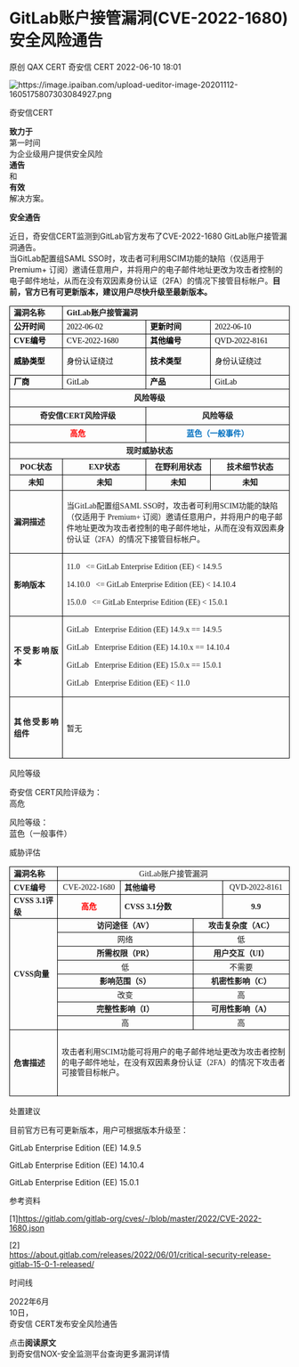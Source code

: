 #  GitLab账户接管漏洞(CVE-2022-1680)安全风险通告   
原创 QAX CERT  奇安信 CERT   2022-06-10 18:01  
  
![](https://mmbiz.qpic.cn/mmbiz_png/EkibxOB3fs4icrhoWdKnhTgicSjB9pXdeZwDibNIBAEMegibEdG1vrjOibsq887TUz3ztMkM6Qvibic7r26sqbUIbicOMYg/640?wx_fmt=png "https://image.ipaiban.com/upload-ueditor-image-20201112-1605175807303084927.png")  
  
奇安信CERT  
  
**致力于**  
第一时间  
为企业级用户提供安全风险  
**通告**  
和  
**有效**  
解决方案。  
  
  
**安全通告**  
  
  
  
近日，奇安信CERT监测到GitLab官方发布了CVE-2022-1680 GitLab账户接管漏洞通告。  
当GitLab配置组SAML SSO时，攻击者可利用SCIM功能的缺陷（仅适用于 Premium+ 订阅）邀请任意用户，并将用户的电子邮件地址更改为攻击者控制的电子邮件地址，从而在没有双因素身份认证（2FA）的情况下接管目标帐户。**目前，官方已有可更新版本，建议用户尽快升级至最新版本。**  
  
<table><tbody><tr style="height:25px;"><td style="border-width: 1px;border-style: solid;border-color: windowtext;padding: 0px 7px;" height="25" width="67"><section style="text-align: justify;line-height: 115%;margin-left: 0px;margin-right: 0px;"><span style="font-size: 14px;font-family: 微软雅黑, &#34;Microsoft YaHei&#34;;"><strong><span style="line-height: 115%;font-family: 微软雅黑, &#34;Microsoft YaHei&#34;;">漏洞名称</span></strong></span></section></td><td colspan="3" style="border-top: 1px solid windowtext;border-right: 1px solid windowtext;border-bottom: 1px solid windowtext;border-left: none windowtext;padding: 0px 7px;" height="25"><section style="text-align: justify;line-height: 115%;margin-left: 0px;margin-right: 0px;"><span style="font-size: 14px;font-family: 微软雅黑, &#34;Microsoft YaHei&#34;;"><strong><span style="line-height: 115%;font-size: 14px;font-family: 微软雅黑, &#34;Microsoft YaHei&#34;;">GitLab</span></strong><strong><span style="line-height: 115%;font-size: 14px;font-family: 微软雅黑, &#34;Microsoft YaHei&#34;;">账户接管漏洞</span></strong></span></section></td></tr><tr style="height:25px;"><td style="border-right: 1px solid windowtext;border-bottom: 1px solid windowtext;border-left: 1px solid windowtext;border-top: none windowtext;padding: 0px 7px;" height="25" width="82"><section style="text-align: justify;line-height: 115%;margin-left: 0px;margin-right: 0px;"><span style="font-size: 14px;font-family: 微软雅黑, &#34;Microsoft YaHei&#34;;"><strong><span style="line-height: 115%;color: black;font-size: 14px;font-family: 微软雅黑, &#34;Microsoft YaHei&#34;;">公开时间</span></strong></span></section></td><td style="border-top: none windowtext;border-left: none windowtext;border-bottom: 1px solid windowtext;border-right: 1px solid windowtext;padding: 0px 7px;" height="25" width="233"><section style="text-align: justify;line-height: 115%;margin-left: 0px;margin-right: 0px;"><span style="color: black;font-size: 14px;font-family: 微软雅黑, &#34;Microsoft YaHei&#34;;">2022-06-02</span></section></td><td style="border-top: none windowtext;border-left: none windowtext;border-bottom: 1px solid windowtext;border-right: 1px solid windowtext;padding: 0px 7px;" height="25" width="189"><section style="text-align: justify;line-height: 115%;margin-left: 0px;margin-right: 0px;"><span style="font-size: 14px;font-family: 微软雅黑, &#34;Microsoft YaHei&#34;;"><strong><span style="color: black;font-size: 14px;font-family: 微软雅黑, &#34;Microsoft YaHei&#34;;">更新时间</span></strong></span></section></td><td style="border-top: none windowtext;border-left: none windowtext;border-bottom: 1px solid windowtext;border-right: 1px solid windowtext;padding: 0px 7px;" height="25" width="218"><section style="text-align: justify;line-height: 115%;margin-left: 0px;margin-right: 0px;"><span style="color: black;font-size: 14px;font-family: 微软雅黑, &#34;Microsoft YaHei&#34;;">2022-06-10</span></section></td></tr><tr style="height:25px;"><td style="border-right: 1px solid windowtext;border-bottom: 1px solid windowtext;border-left: 1px solid windowtext;border-top: none windowtext;padding: 0px 7px;" height="25" width="95"><section style="text-align: justify;line-height: 115%;margin-left: 0px;margin-right: 0px;"><span style="font-size: 14px;font-family: 微软雅黑, &#34;Microsoft YaHei&#34;;"><strong><span style="line-height: 115%;color: black;font-size: 14px;font-family: 微软雅黑, &#34;Microsoft YaHei&#34;;">CVE</span></strong><strong><span style="line-height: 115%;color: black;font-size: 14px;font-family: 微软雅黑, &#34;Microsoft YaHei&#34;;">编号</span></strong></span></section></td><td style="border-top: none windowtext;border-left: none windowtext;border-bottom: 1px solid windowtext;border-right: 1px solid windowtext;padding: 0px 7px;" height="25" width="239"><section style="text-align: justify;line-height: 115%;margin-left: 0px;margin-right: 0px;"><span style="color: black;font-size: 14px;font-family: 微软雅黑, &#34;Microsoft YaHei&#34;;">CVE-2022-1680</span></section></td><td style="border-top: none windowtext;border-left: none windowtext;border-bottom: 1px solid windowtext;border-right: 1px solid windowtext;padding: 0px 7px;" height="25" width="195"><section style="text-align: justify;line-height: 115%;margin-left: 0px;margin-right: 0px;"><span style="font-size: 14px;font-family: 微软雅黑, &#34;Microsoft YaHei&#34;;"><strong><span style="color: black;font-size: 14px;font-family: 微软雅黑, &#34;Microsoft YaHei&#34;;">其他编号</span></strong></span></section></td><td style="border-top: none windowtext;border-left: none windowtext;border-bottom: 1px solid windowtext;border-right: 1px solid windowtext;padding: 0px 7px;" height="25" width="221"><section style="text-align: justify;line-height: 115%;margin-left: 0px;margin-right: 0px;"><span style="color: black;font-size: 14px;font-family: 微软雅黑, &#34;Microsoft YaHei&#34;;">QVD-2022-8161</span></section></td></tr><tr style="height:25px;"><td style="border-right: 1px solid windowtext;border-bottom: 1px solid windowtext;border-left: 1px solid windowtext;border-top: none windowtext;padding: 0px 7px;" height="25" width="105"><section style="text-align: justify;line-height: 115%;margin-left: 0px;margin-right: 0px;"><span style="font-size: 14px;font-family: 微软雅黑, &#34;Microsoft YaHei&#34;;"><strong><span style="line-height: 115%;color: black;font-size: 14px;font-family: 微软雅黑, &#34;Microsoft YaHei&#34;;">威胁类型</span></strong></span></section></td><td style="border-top: none windowtext;border-left: none windowtext;border-bottom: 1px solid windowtext;border-right: 1px solid windowtext;padding: 0px 7px;" height="25" width="237"><p style="text-align:justify;text-justify:inter-ideograph;line-height:115%;"><span style="line-height: 115%;color: black;font-size: 14px;font-family: 微软雅黑, &#34;Microsoft YaHei&#34;;">身份认证绕过</span></p></td><td style="border-top: none windowtext;border-left: none windowtext;border-bottom: 1px solid windowtext;border-right: 1px solid windowtext;padding: 0px 7px;" height="25" width="196"><section style="text-align: justify;line-height: 115%;margin-left: 0px;margin-right: 0px;"><span style="font-size: 14px;font-family: 微软雅黑, &#34;Microsoft YaHei&#34;;"><strong><span style="line-height: 115%;color: black;font-size: 14px;font-family: 微软雅黑, &#34;Microsoft YaHei&#34;;">技术类型</span></strong></span></section></td><td style="border-top: none windowtext;border-left: none windowtext;border-bottom: 1px solid windowtext;border-right: 1px solid windowtext;padding: 0px 7px;" height="25" width="220"><section style="text-align: justify;line-height: 115%;margin-left: 0px;margin-right: 0px;"><span style="line-height: 115%;color: black;font-size: 14px;font-family: 微软雅黑, &#34;Microsoft YaHei&#34;;">身份认证绕过</span></section></td></tr><tr style="height:25px;"><td style="border-right: 1px solid windowtext;border-bottom: 1px solid windowtext;border-left: 1px solid windowtext;border-top: none windowtext;padding: 0px 7px;" height="25" width="113"><section style="line-height: 115%;margin-left: 0px;margin-right: 0px;"><span style="font-size: 14px;font-family: 微软雅黑, &#34;Microsoft YaHei&#34;;"><strong><span style="line-height: 115%;color: black;font-size: 14px;font-family: 微软雅黑, &#34;Microsoft YaHei&#34;;">厂商</span></strong></span></section></td><td style="border-top: none windowtext;border-left: none windowtext;border-bottom: 1px solid windowtext;border-right: 1px solid windowtext;padding: 0px 7px;" height="25" width="234"><section style="text-align: justify;line-height: 115%;margin-left: 0px;margin-right: 0px;"><span style="line-height: 115%;color: black;font-size: 14px;font-family: 微软雅黑, &#34;Microsoft YaHei&#34;;">GitLab</span></section></td><td style="border-top: none windowtext;border-left: none windowtext;border-bottom: 1px solid windowtext;border-right: 1px solid windowtext;padding: 0px 7px;" height="25" width="195"><section style="line-height: 115%;margin-left: 0px;margin-right: 0px;"><span style="font-size: 14px;font-family: 微软雅黑, &#34;Microsoft YaHei&#34;;"><strong><span style="line-height: 115%;color: black;font-size: 14px;font-family: 微软雅黑, &#34;Microsoft YaHei&#34;;">产品</span></strong></span></section></td><td style="border-top: none windowtext;border-left: none windowtext;border-bottom: 1px solid windowtext;border-right: 1px solid windowtext;padding: 0px 7px;" height="25" width="218"><section style="text-align: justify;line-height: 115%;margin-left: 0px;margin-right: 0px;"><span style="color: black;font-size: 14px;font-family: 微软雅黑, &#34;Microsoft YaHei&#34;;">GitLab</span></section></td></tr><tr style="height:32px;"><td colspan="4" style="border-right: 1px solid windowtext;border-bottom: 1px solid windowtext;border-left: 1px solid windowtext;border-top: none windowtext;padding: 0px 7px;" height="32"><section style="text-align: center;margin-left: 0px;margin-right: 0px;"><span style="font-size: 14px;font-family: 微软雅黑, &#34;Microsoft YaHei&#34;;"><strong><span style="line-height: 150%;font-size: 14px;font-family: 微软雅黑, &#34;Microsoft YaHei&#34;;">风险等级</span></strong></span></section></td></tr><tr style="height:32px;"><td colspan="2" style="border-right: 1px solid windowtext;border-bottom: 1px solid windowtext;border-left: 1px solid windowtext;border-top: none windowtext;padding: 0px 7px;" height="32"><section style="text-align: center;margin-left: 0px;margin-right: 0px;"><span style="font-size: 14px;font-family: 微软雅黑, &#34;Microsoft YaHei&#34;;"><strong><span style="line-height: 150%;font-size: 14px;font-family: 微软雅黑, &#34;Microsoft YaHei&#34;;">奇安信</span></strong><strong><span style="line-height: 150%;font-size: 14px;font-family: 微软雅黑, &#34;Microsoft YaHei&#34;;">CERT</span></strong><strong><span style="line-height: 150%;font-size: 14px;font-family: 微软雅黑, &#34;Microsoft YaHei&#34;;">风险评级</span></strong></span></section></td><td colspan="2" style="border-top: none windowtext;border-left: none windowtext;border-bottom: 1px solid windowtext;border-right: 1px solid windowtext;padding: 0px 7px;" height="32"><section style="text-align: center;margin-left: 0px;margin-right: 0px;"><span style="font-size: 14px;font-family: 微软雅黑, &#34;Microsoft YaHei&#34;;"><strong><span style="line-height: 150%;font-size: 14px;font-family: 微软雅黑, &#34;Microsoft YaHei&#34;;">风险等级</span></strong></span></section></td></tr><tr style="height:32px;"><td colspan="2" style="border-right: 1px solid windowtext;border-bottom: 1px solid windowtext;border-left: 1px solid windowtext;border-top: none windowtext;padding: 0px 7px;" height="32"><section style="text-align: center;margin-left: 0px;margin-right: 0px;"><span style="font-size: 14px;font-family: 微软雅黑, &#34;Microsoft YaHei&#34;;"><strong><span style="line-height: 150%;color: red;font-size: 14px;font-family: 微软雅黑, &#34;Microsoft YaHei&#34;;">高危</span></strong></span></section></td><td colspan="2" style="border-top: none windowtext;border-left: none windowtext;border-bottom: 1px solid windowtext;border-right: 1px solid windowtext;padding: 0px 7px;" height="32"><section style="text-align: center;margin-left: 0px;margin-right: 0px;"><span style="font-size: 14px;font-family: 微软雅黑, &#34;Microsoft YaHei&#34;;"><strong><span style="line-height: 150%;color: rgb(0, 112, 192);font-size: 14px;font-family: 微软雅黑, &#34;Microsoft YaHei&#34;;">蓝色（一般事件）</span></strong></span></section></td></tr><tr style="height:29px;"><td colspan="4" style="border-right: 1px solid windowtext;border-bottom: 1px solid windowtext;border-left: 1px solid windowtext;border-top: none windowtext;padding: 0px 7px;" height="29"><section style="text-align: center;margin-left: 0px;margin-right: 0px;"><span style="font-size: 14px;font-family: 微软雅黑, &#34;Microsoft YaHei&#34;;"><strong><span style="line-height: 150%;font-size: 14px;font-family: 微软雅黑, &#34;Microsoft YaHei&#34;;">现时威胁状态</span></strong></span></section></td></tr><tr style="height:29px;"><td style="border-right: 1px solid windowtext;border-bottom: 1px solid windowtext;border-left: 1px solid windowtext;border-top: none windowtext;padding: 0px 7px;" height="29" width="119"><section style="text-align: center;margin-left: 0px;margin-right: 0px;"><span style="font-size: 14px;font-family: 微软雅黑, &#34;Microsoft YaHei&#34;;"><strong><span style="line-height: 150%;font-size: 14px;font-family: 微软雅黑, &#34;Microsoft YaHei&#34;;">POC</span></strong><strong><span style="line-height: 150%;font-size: 14px;font-family: 微软雅黑, &#34;Microsoft YaHei&#34;;">状态</span></strong></span></section></td><td style="border-top: none windowtext;border-left: none windowtext;border-bottom: 1px solid windowtext;border-right: 1px solid windowtext;padding: 0px 7px;" height="29" width="233"><section style="text-align: center;margin-left: 0px;margin-right: 0px;"><span style="font-size: 14px;font-family: 微软雅黑, &#34;Microsoft YaHei&#34;;"><strong><span style="line-height: 150%;font-size: 14px;font-family: 微软雅黑, &#34;Microsoft YaHei&#34;;">EXP</span></strong><strong><span style="line-height: 150%;font-size: 14px;font-family: 微软雅黑, &#34;Microsoft YaHei&#34;;">状态</span></strong></span></section></td><td style="border-top: none windowtext;border-left: none windowtext;border-bottom: 1px solid windowtext;border-right: 1px solid windowtext;padding: 0px 7px;" height="29" width="194"><section style="text-align: center;margin-left: 0px;margin-right: 0px;"><span style="font-size: 14px;font-family: 微软雅黑, &#34;Microsoft YaHei&#34;;"><strong><span style="line-height: 150%;font-size: 14px;font-family: 微软雅黑, &#34;Microsoft YaHei&#34;;">在野利用状态</span></strong></span></section></td><td style="border-top: none windowtext;border-left: none windowtext;border-bottom: 1px solid windowtext;border-right: 1px solid windowtext;padding: 0px 7px;" height="29" width="216"><section style="text-align: center;margin-left: 0px;margin-right: 0px;"><span style="font-size: 14px;font-family: 微软雅黑, &#34;Microsoft YaHei&#34;;"><strong><span style="line-height: 150%;font-size: 14px;font-family: 微软雅黑, &#34;Microsoft YaHei&#34;;">技术细节状态</span></strong></span></section></td></tr><tr style="height:28px;"><td style="border-right: 1px solid windowtext;border-bottom: 1px solid windowtext;border-left: 1px solid windowtext;border-top: none windowtext;padding: 0px 7px;" height="28" width="124"><section style="text-align: center;margin-left: 0px;margin-right: 0px;"><span style="font-size: 14px;font-family: 微软雅黑, &#34;Microsoft YaHei&#34;;"><strong><span style="line-height: 150%;font-size: 14px;font-family: 微软雅黑, &#34;Microsoft YaHei&#34;;">未知</span></strong></span></section></td><td style="border-top: none windowtext;border-left: none windowtext;border-bottom: 1px solid windowtext;border-right: 1px solid windowtext;padding: 0px 7px;" height="28" width="231"><section style="text-align: center;margin-left: 0px;margin-right: 0px;"><span style="font-size: 14px;font-family: 微软雅黑, &#34;Microsoft YaHei&#34;;"><strong><span style="line-height: 150%;font-size: 14px;font-family: 微软雅黑, &#34;Microsoft YaHei&#34;;">未知</span></strong></span></section></td><td style="border-top: none windowtext;border-left: none windowtext;border-bottom: 1px solid windowtext;border-right: 1px solid windowtext;padding: 0px 7px;" height="28" width="193"><section style="text-align: center;margin-left: 0px;margin-right: 0px;"><span style="font-size: 14px;font-family: 微软雅黑, &#34;Microsoft YaHei&#34;;"><strong><span style="line-height: 150%;font-size: 14px;font-family: 微软雅黑, &#34;Microsoft YaHei&#34;;">未知</span></strong></span></section></td><td style="border-top: none windowtext;border-left: none windowtext;border-bottom: 1px solid windowtext;border-right: 1px solid windowtext;padding: 0px 7px;" height="28" width="215"><section style="text-align: center;margin-left: 0px;margin-right: 0px;"><span style="font-size: 14px;font-family: 微软雅黑, &#34;Microsoft YaHei&#34;;"><strong><span style="line-height: 150%;font-size: 14px;font-family: 微软雅黑, &#34;Microsoft YaHei&#34;;">未知</span></strong></span></section></td></tr><tr style="height:104px;"><td style="border-right: 1px solid windowtext;border-bottom: 1px solid windowtext;border-left: 1px solid windowtext;border-top: none windowtext;padding: 0px 7px;" height="104" width="128"><p style="text-align:justify;text-justify:inter-ideograph;"><span style="font-size: 14px;font-family: 微软雅黑, &#34;Microsoft YaHei&#34;;"><strong><span style="line-height: 150%;font-size: 14px;font-family: 微软雅黑, &#34;Microsoft YaHei&#34;;">漏洞描述</span></strong></span></p></td><td colspan="3" valign="top" style="border-top: none windowtext;border-left: none windowtext;border-bottom: 1px solid windowtext;border-right: 1px solid windowtext;padding: 0px 7px;" height="104"><p><span style="font-size: 14px;font-family: 微软雅黑, &#34;Microsoft YaHei&#34;;">当GitLab配置组SAML SSO时，攻击者可利用SCIM功能的缺陷（仅适用于 Premium+ 订阅）邀请任意用户，并将用户的电子邮件地址更改为攻击者控制的电子邮件地址，从而在没有双因素身份认证（2FA）的情况下接管目标帐户。</span></p></td></tr><tr style="height:61px;"><td style="border-right: 1px solid windowtext;border-bottom: 1px solid windowtext;border-left: 1px solid windowtext;border-top: none windowtext;padding: 0px 7px;" height="61" width="131"><p style="text-align:justify;text-justify:inter-ideograph;"><span style="font-size: 14px;font-family: 微软雅黑, &#34;Microsoft YaHei&#34;;"><strong><span style="line-height: 150%;font-size: 14px;font-family: 微软雅黑, &#34;Microsoft YaHei&#34;;">影响版本</span></strong></span></p></td><td colspan="3" style="border-top: none windowtext;border-left: none windowtext;border-bottom: 1px solid windowtext;border-right: 1px solid windowtext;padding: 0px 7px;" height="61"><p><span style="font-size: 14px;font-family: 微软雅黑, &#34;Microsoft YaHei&#34;;">11.0   &lt;= GitLab Enterprise Edition (EE) &lt; 14.9.5</span></p><p><span style="font-size: 14px;font-family: 微软雅黑, &#34;Microsoft YaHei&#34;;">14.10.0   &lt;= GitLab Enterprise Edition (EE) &lt; 14.10.4</span></p><p><span style="font-size: 14px;font-family: 微软雅黑, &#34;Microsoft YaHei&#34;;">15.0.0   &lt;= GitLab Enterprise Edition (EE) &lt; 15.0.1</span></p></td></tr><tr style="height:140px;"><td style="border-right: 1px solid windowtext;border-bottom: 1px solid windowtext;border-left: 1px solid windowtext;border-top: none windowtext;padding: 0px 7px;" height="140" width="133"><p style="text-align:justify;text-justify:inter-ideograph;"><span style="font-size: 14px;font-family: 微软雅黑, &#34;Microsoft YaHei&#34;;"><strong><span style="line-height: 150%;font-size: 14px;font-family: 微软雅黑, &#34;Microsoft YaHei&#34;;">不受影响版本</span></strong></span></p></td><td colspan="3" style="border-top: none windowtext;border-left: none windowtext;border-bottom: 1px solid windowtext;border-right: 1px solid windowtext;padding: 0px 7px;" height="140"><p><span style="font-size: 14px;font-family: 微软雅黑, &#34;Microsoft YaHei&#34;;">GitLab   Enterprise Edition (EE) 14.9.x == 14.9.5</span></p><p><span style="font-size: 14px;font-family: 微软雅黑, &#34;Microsoft YaHei&#34;;">GitLab   Enterprise Edition (EE) 14.10.x == 14.10.4</span></p><p><span style="font-size: 14px;font-family: 微软雅黑, &#34;Microsoft YaHei&#34;;">GitLab   Enterprise Edition (EE) 15.0.x == 15.0.1</span></p><p><span style="font-size: 14px;font-family: 微软雅黑, &#34;Microsoft YaHei&#34;;">GitLab   Enterprise Edition (EE) &lt; 11.0</span></p></td></tr><tr style="height:110px;"><td style="border-right: 1px solid windowtext;border-bottom: 1px solid windowtext;border-left: 1px solid windowtext;border-top: none windowtext;padding: 0px 7px;" height="110" width="135"><p style="text-align:justify;text-justify:inter-ideograph;"><span style="font-size: 14px;font-family: 微软雅黑, &#34;Microsoft YaHei&#34;;"><strong><span style="line-height: 150%;font-size: 14px;font-family: 微软雅黑, &#34;Microsoft YaHei&#34;;">其他受影响组件</span></strong></span></p></td><td colspan="3" style="border-top: none windowtext;border-left: none windowtext;border-bottom: 1px solid windowtext;border-right: 1px solid windowtext;padding: 0px 7px;" height="110"><p><span style="font-size: 14px;font-family: 微软雅黑, &#34;Microsoft YaHei&#34;;">暂无</span></p></td></tr></tbody></table>  
  
  
风险等级  
  
奇安信 CERT风险评级为：  
高危  
  
风险等级：  
蓝色（一般事件）  
  
  
威胁评估  
  
<table><tbody><tr style="height:25px;"><td style="border-width: 1px;border-style: solid;border-color: windowtext;padding: 0px 7px;" height="25" width="71"><section style="text-align: justify;margin-left: 0px;margin-right: 0px;"><span style="font-size: 14px;font-family: 微软雅黑, &#34;Microsoft YaHei&#34;;"><strong><span style="line-height: 150%;font-family: 微软雅黑, &#34;Microsoft YaHei&#34;;">漏洞名称</span></strong></span></section></td><td colspan="4" style="border-top: 1px solid windowtext;border-right: 1px solid windowtext;border-bottom: 1px solid windowtext;border-left: none windowtext;padding: 0px 7px;" height="25" width="60"><section style="text-align: center;margin-left: 0px;margin-right: 0px;"><span style="line-height: 150%;font-size: 14px;font-family: 微软雅黑, &#34;Microsoft YaHei&#34;;">GitLab账户接管漏洞</span></section></td></tr><tr style="height:25px;"><td style="border-right: 1px solid windowtext;border-bottom: 1px solid windowtext;border-left: 1px solid windowtext;border-top: none windowtext;padding: 0px 7px;" height="25" width="71"><section style="text-align: justify;margin-left: 0px;margin-right: 0px;"><span style="font-size: 14px;font-family: 微软雅黑, &#34;Microsoft YaHei&#34;;"><strong><span style="line-height: 150%;font-size: 14px;font-family: 微软雅黑, &#34;Microsoft YaHei&#34;;">CVE</span></strong><strong><span style="line-height: 150%;font-size: 14px;font-family: 微软雅黑, &#34;Microsoft YaHei&#34;;">编号</span></strong></span></section></td><td style="border-top: none windowtext;border-left: none windowtext;border-bottom: 1px solid windowtext;border-right: 1px solid windowtext;padding: 0px 7px;" height="25" width="98"><section style="text-align: center;margin-left: 0px;margin-right: 0px;"><span style="font-size: 14px;font-family: 微软雅黑, &#34;Microsoft YaHei&#34;;">CVE-2022-1680</span></section></td><td colspan="2" style="border-top: none windowtext;border-left: none windowtext;border-bottom: 1px solid windowtext;border-right: 1px solid windowtext;padding: 0px 7px;" height="25" width="207"><section style="text-align: justify;margin-left: 0px;margin-right: 0px;"><span style="font-size: 14px;font-family: 微软雅黑, &#34;Microsoft YaHei&#34;;"><strong><span style="line-height: 150%;font-size: 14px;font-family: 微软雅黑, &#34;Microsoft YaHei&#34;;">其他编号</span></strong></span></section></td><td style="border-top: none windowtext;border-left: none windowtext;border-bottom: 1px solid windowtext;border-right: 1px solid windowtext;padding: 0px 7px;" height="25" width="105"><section style="text-align: center;margin-left: 0px;margin-right: 0px;"><span style="font-size: 14px;font-family: 微软雅黑, &#34;Microsoft YaHei&#34;;">QVD-2022-8161</span></section></td></tr><tr style="height:25px;"><td style="border-right: 1px solid windowtext;border-bottom: 1px solid windowtext;border-left: 1px solid windowtext;border-top: none windowtext;padding: 0px 7px;" height="25" width="71"><section style="text-align: justify;margin-left: 0px;margin-right: 0px;"><span style="font-size: 14px;font-family: 微软雅黑, &#34;Microsoft YaHei&#34;;"><strong><span style="line-height: 150%;font-size: 14px;font-family: 微软雅黑, &#34;Microsoft YaHei&#34;;">CVSS 3.1</span></strong><strong><span style="line-height: 150%;font-size: 14px;font-family: 微软雅黑, &#34;Microsoft YaHei&#34;;">评级</span></strong></span></section></td><td style="border-top: none windowtext;border-left: none windowtext;border-bottom: 1px solid windowtext;border-right: 1px solid windowtext;padding: 0px 7px;" height="25" width="98"><section style="text-align: center;margin-left: 0px;margin-right: 0px;"><span style="font-size: 14px;font-family: 微软雅黑, &#34;Microsoft YaHei&#34;;"><strong><span style="line-height: 150%;color: red;font-size: 14px;font-family: 微软雅黑, &#34;Microsoft YaHei&#34;;">高危</span></strong></span></section></td><td colspan="2" style="border-top: none windowtext;border-left: none windowtext;border-bottom: 1px solid windowtext;border-right: 1px solid windowtext;padding: 0px 7px;" height="25" width="246"><section style="text-align: justify;margin-left: 0px;margin-right: 0px;"><span style="font-size: 14px;font-family: 微软雅黑, &#34;Microsoft YaHei&#34;;"><strong><span style="line-height: 150%;font-size: 14px;font-family: 微软雅黑, &#34;Microsoft YaHei&#34;;">CVSS 3.1</span></strong><strong><span style="line-height: 150%;font-size: 14px;font-family: 微软雅黑, &#34;Microsoft YaHei&#34;;">分数</span></strong></span></section></td><td style="border-top: none windowtext;border-left: none windowtext;border-bottom: 1px solid windowtext;border-right: 1px solid windowtext;padding: 0px 7px;" height="25" width="105"><section style="text-align: center;margin-left: 0px;margin-right: 0px;"><span style="font-size: 14px;font-family: 微软雅黑, &#34;Microsoft YaHei&#34;;"><strong><span style="line-height: 150%;font-size: 14px;font-family: 微软雅黑, &#34;Microsoft YaHei&#34;;">9.9</span></strong></span></section></td></tr><tr style="height:25px;"><td rowspan="8" style="border-right: 1px solid windowtext;border-bottom: 1px solid windowtext;border-left: 1px solid windowtext;border-top: none windowtext;padding: 0px 7px;" height="25" width="71"><section style="text-align: justify;margin-left: 0px;margin-right: 0px;"><span style="font-size: 14px;font-family: 微软雅黑, &#34;Microsoft YaHei&#34;;"><strong><span style="line-height: 150%;font-size: 14px;font-family: 微软雅黑, &#34;Microsoft YaHei&#34;;">CVSS</span></strong><strong><span style="line-height: 150%;font-size: 14px;font-family: 微软雅黑, &#34;Microsoft YaHei&#34;;">向量</span></strong></span></section></td><td colspan="2" style="border-top: none windowtext;border-left: none windowtext;border-bottom: 1px solid windowtext;border-right: 1px solid windowtext;padding: 0px 7px;" height="25" width="60"><section style="text-align: center;margin-left: 0px;margin-right: 0px;"><span style="font-size: 14px;font-family: 微软雅黑, &#34;Microsoft YaHei&#34;;"><strong><span style="line-height: 150%;font-size: 14px;font-family: 微软雅黑, &#34;Microsoft YaHei&#34;;">访问途径（</span></strong><strong><span style="line-height: 150%;font-size: 14px;font-family: 微软雅黑, &#34;Microsoft YaHei&#34;;">AV</span></strong><strong><span style="line-height: 150%;font-size: 14px;font-family: 微软雅黑, &#34;Microsoft YaHei&#34;;">）</span></strong></span></section></td><td colspan="2" style="border-top: none windowtext;border-left: none windowtext;border-bottom: 1px solid windowtext;border-right: 1px solid windowtext;padding: 0px 7px;" height="25"><section style="text-align: center;margin-left: 0px;margin-right: 0px;"><span style="font-size: 14px;font-family: 微软雅黑, &#34;Microsoft YaHei&#34;;"><strong><span style="line-height: 150%;font-size: 14px;font-family: 微软雅黑, &#34;Microsoft YaHei&#34;;">攻击复杂度（</span></strong><strong><span style="line-height: 150%;font-size: 14px;font-family: 微软雅黑, &#34;Microsoft YaHei&#34;;">AC</span></strong><strong><span style="line-height: 150%;font-size: 14px;font-family: 微软雅黑, &#34;Microsoft YaHei&#34;;">）</span></strong></span></section></td></tr><tr style="height:25px;"><td colspan="2" style="border-top: none windowtext;border-left: none windowtext;border-bottom: 1px solid windowtext;border-right: 1px solid windowtext;padding: 0px 7px;" height="25" width="258"><section style="text-align: center;margin-left: 0px;margin-right: 0px;"><span style="line-height: 150%;font-size: 14px;font-family: 微软雅黑, &#34;Microsoft YaHei&#34;;">网络</span></section></td><td colspan="2" style="border-top: none windowtext;border-left: none windowtext;border-bottom: 1px solid windowtext;border-right: 1px solid windowtext;padding: 0px 7px;" height="25" width="246"><section style="text-align: center;margin-left: 0px;margin-right: 0px;"><span style="line-height: 150%;font-size: 14px;font-family: 微软雅黑, &#34;Microsoft YaHei&#34;;">低</span></section></td></tr><tr style="height:25px;"><td colspan="2" style="border-top: none windowtext;border-left: none windowtext;border-bottom: 1px solid windowtext;border-right: 1px solid windowtext;padding: 0px 7px;" height="25" width="258"><section style="text-align: center;margin-left: 0px;margin-right: 0px;"><span style="font-size: 14px;font-family: 微软雅黑, &#34;Microsoft YaHei&#34;;"><strong><span style="line-height: 150%;font-size: 14px;font-family: 微软雅黑, &#34;Microsoft YaHei&#34;;">所需权限（</span></strong><strong><span style="line-height: 150%;font-size: 14px;font-family: 微软雅黑, &#34;Microsoft YaHei&#34;;">PR</span></strong><strong><span style="line-height: 150%;font-size: 14px;font-family: 微软雅黑, &#34;Microsoft YaHei&#34;;">）</span></strong></span></section></td><td colspan="2" style="border-top: none windowtext;border-left: none windowtext;border-bottom: 1px solid windowtext;border-right: 1px solid windowtext;padding: 0px 7px;" height="25" width="246"><section style="text-align: center;margin-left: 0px;margin-right: 0px;"><span style="font-size: 14px;font-family: 微软雅黑, &#34;Microsoft YaHei&#34;;"><strong><span style="line-height: 150%;font-size: 14px;font-family: 微软雅黑, &#34;Microsoft YaHei&#34;;">用户交互（</span></strong><strong><span style="line-height: 150%;font-size: 14px;font-family: 微软雅黑, &#34;Microsoft YaHei&#34;;">UI</span></strong><strong><span style="line-height: 150%;font-size: 14px;font-family: 微软雅黑, &#34;Microsoft YaHei&#34;;">）</span></strong></span></section></td></tr><tr style="height:25px;"><td colspan="2" style="border-top: none windowtext;border-left: none windowtext;border-bottom: 1px solid windowtext;border-right: 1px solid windowtext;padding: 0px 7px;" height="25" width="258"><section style="text-align: center;margin-left: 0px;margin-right: 0px;"><span style="line-height: 150%;font-size: 14px;font-family: 微软雅黑, &#34;Microsoft YaHei&#34;;">低</span></section></td><td colspan="2" style="border-top: none windowtext;border-left: none windowtext;border-bottom: 1px solid windowtext;border-right: 1px solid windowtext;padding: 0px 7px;" height="25" width="246"><section style="text-align: center;margin-left: 0px;margin-right: 0px;"><span style="line-height: 150%;font-size: 14px;font-family: 微软雅黑, &#34;Microsoft YaHei&#34;;">不需要</span></section></td></tr><tr style="height:25px;"><td colspan="2" style="border-top: none windowtext;border-left: none windowtext;border-bottom: 1px solid windowtext;border-right: 1px solid windowtext;padding: 0px 7px;" height="25" width="258"><section style="text-align: center;margin-left: 0px;margin-right: 0px;"><span style="font-size: 14px;font-family: 微软雅黑, &#34;Microsoft YaHei&#34;;"><strong><span style="line-height: 150%;font-size: 14px;font-family: 微软雅黑, &#34;Microsoft YaHei&#34;;">影响范围（</span></strong><strong><span style="line-height: 150%;font-size: 14px;font-family: 微软雅黑, &#34;Microsoft YaHei&#34;;">S</span></strong><strong><span style="line-height: 150%;font-size: 14px;font-family: 微软雅黑, &#34;Microsoft YaHei&#34;;">）</span></strong></span></section></td><td colspan="2" style="border-top: none windowtext;border-left: none windowtext;border-bottom: 1px solid windowtext;border-right: 1px solid windowtext;padding: 0px 7px;" height="25" width="246"><section style="text-align: center;margin-left: 0px;margin-right: 0px;"><span style="font-size: 14px;font-family: 微软雅黑, &#34;Microsoft YaHei&#34;;"><strong><span style="line-height: 150%;font-size: 14px;font-family: 微软雅黑, &#34;Microsoft YaHei&#34;;">机密性影响（</span></strong><strong><span style="line-height: 150%;font-size: 14px;font-family: 微软雅黑, &#34;Microsoft YaHei&#34;;">C</span></strong><strong><span style="line-height: 150%;font-size: 14px;font-family: 微软雅黑, &#34;Microsoft YaHei&#34;;">）</span></strong></span></section></td></tr><tr style="height:25px;"><td colspan="2" style="border-top: none windowtext;border-left: none windowtext;border-bottom: 1px solid windowtext;border-right: 1px solid windowtext;padding: 0px 7px;" height="25" width="258"><section style="text-align: center;margin-left: 0px;margin-right: 0px;"><span style="line-height: 150%;font-size: 14px;font-family: 微软雅黑, &#34;Microsoft YaHei&#34;;">改变</span></section></td><td colspan="2" style="border-top: none windowtext;border-left: none windowtext;border-bottom: 1px solid windowtext;border-right: 1px solid windowtext;padding: 0px 7px;" height="25" width="246"><section style="text-align: center;margin-left: 0px;margin-right: 0px;"><span style="line-height: 150%;font-size: 14px;font-family: 微软雅黑, &#34;Microsoft YaHei&#34;;">高</span></section></td></tr><tr style="height:25px;"><td colspan="2" style="border-top: none windowtext;border-left: none windowtext;border-bottom: 1px solid windowtext;border-right: 1px solid windowtext;padding: 0px 7px;" height="25" width="258"><section style="text-align: center;margin-left: 0px;margin-right: 0px;"><span style="font-size: 14px;font-family: 微软雅黑, &#34;Microsoft YaHei&#34;;"><strong><span style="line-height: 150%;font-size: 14px;font-family: 微软雅黑, &#34;Microsoft YaHei&#34;;">完整性影响（</span></strong><strong><span style="line-height: 150%;font-size: 14px;font-family: 微软雅黑, &#34;Microsoft YaHei&#34;;">I</span></strong><strong><span style="line-height: 150%;font-size: 14px;font-family: 微软雅黑, &#34;Microsoft YaHei&#34;;">）</span></strong></span></section></td><td colspan="2" style="border-top: none windowtext;border-left: none windowtext;border-bottom: 1px solid windowtext;border-right: 1px solid windowtext;padding: 0px 7px;" height="25" width="246"><section style="text-align: center;margin-left: 0px;margin-right: 0px;"><span style="font-size: 14px;font-family: 微软雅黑, &#34;Microsoft YaHei&#34;;"><strong><span style="line-height: 150%;font-size: 14px;font-family: 微软雅黑, &#34;Microsoft YaHei&#34;;">可用性影响（</span></strong><strong><span style="line-height: 150%;font-size: 14px;font-family: 微软雅黑, &#34;Microsoft YaHei&#34;;">A</span></strong><strong><span style="line-height: 150%;font-size: 14px;font-family: 微软雅黑, &#34;Microsoft YaHei&#34;;">）</span></strong></span></section></td></tr><tr style="height:25px;"><td colspan="2" style="border-top: none windowtext;border-left: none windowtext;border-bottom: 1px solid windowtext;border-right: 1px solid windowtext;padding: 0px 7px;" height="25" width="258"><section style="text-align: center;margin-left: 0px;margin-right: 0px;"><span style="line-height: 150%;font-size: 14px;font-family: 微软雅黑, &#34;Microsoft YaHei&#34;;">高</span></section></td><td colspan="2" style="border-top: none windowtext;border-left: none windowtext;border-bottom: 1px solid windowtext;border-right: 1px solid windowtext;padding: 0px 7px;" height="25" width="246"><section style="text-align: center;margin-left: 0px;margin-right: 0px;"><span style="line-height: 150%;font-size: 14px;font-family: 微软雅黑, &#34;Microsoft YaHei&#34;;">高</span></section></td></tr><tr style="height:119px;"><td style="border-right: 1px solid windowtext;border-bottom: 1px solid windowtext;border-left: 1px solid windowtext;border-top: none windowtext;padding: 0px 7px;" height="119" width="71"><section style="text-align: justify;margin-left: 0px;margin-right: 0px;"><span style="font-size: 14px;font-family: 微软雅黑, &#34;Microsoft YaHei&#34;;"><strong><span style="line-height: 150%;font-size: 14px;font-family: 微软雅黑, &#34;Microsoft YaHei&#34;;">危害描述</span></strong></span></section></td><td colspan="4" style="border-top: none windowtext;border-left: none windowtext;border-bottom: 1px solid windowtext;border-right: 1px solid windowtext;padding: 0px 7px;word-break: break-all;" height="119" width="60"><p style="text-align:justify;text-justify:inter-ideograph;line-height:115%;"><span style="font-size: 14px;font-family: 微软雅黑, &#34;Microsoft YaHei&#34;;">攻击者利用SCIM功能可将用户的电子邮件地址更改为攻击者控制的电子邮件地址，在没有双因素身份认证（2FA）的情况下攻击者可接管目标帐户。</span></p></td></tr></tbody></table>  
  
处置建议  
  
目前官方已有可更新版本，用户可根据版本升级至：  
  
GitLab Enterprise Edition (EE) 14.9.5  
  
GitLab Enterprise Edition (EE) 14.10.4  
  
GitLab Enterprise Edition (EE) 15.0.1  
  
  
  
参考资料  
  
[1]https://gitlab.com/gitlab-org/cves/-/blob/master/2022/CVE-2022-1680.json  
  
[2]  
https://about.gitlab.com/releases/2022/06/01/critical-security-release-gitlab-15-0-1-released/  
  
  
时间线  
  
2022年6月  
10日，  
奇安信 CERT发布安全风险通告  
  
  
点击**阅读原文**  
到奇安信NOX-安全监测平台查询更多漏洞详情  

